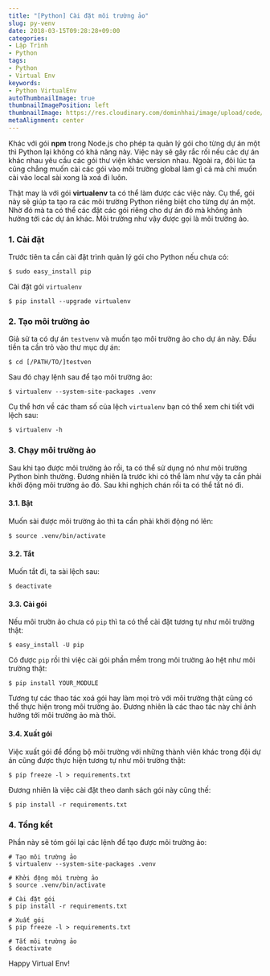 ```yaml
---
title: "[Python] Cài đặt môi trường ảo"
slug: py-venv
date: 2018-03-15T09:28:28+09:00
categories:
- Lập Trình
- Python
tags:
- Python
- Virtual Env
keywords:
- Python VirtualEnv
autoThumbnailImage: true
thumbnailImagePosition: left
thumbnailImage: https://res.cloudinary.com/dominhhai/image/upload/code/python.svg
metaAlignment: center
---
```

Khác với gói **npm** trong Node.js cho phép ta quản lý gói cho từng dự án một thì Python lại không có khả năng này. Việc này sẽ gây rắc rối nếu các dự án khác nhau yêu cầu các gói thư viện khác version nhau. Ngoài ra, đôi lúc ta cũng chẳng muốn cài các gói vào môi trường global làm gì cả mà chỉ muốn cài vào local sài xong là xoá đi luôn.

Thật may là với gói **virtualenv** ta có thể làm được các việc này. Cụ thể, gói này sẽ giúp ta tạo ra các môi trường Python riêng biệt cho từng dự án một. Nhờ đó mà ta có thể các đặt các gói riêng cho dự án đó mà không ảnh hưởng tới các dự án khác. Môi trường như vậy được gọi là môi trường ảo.

### 1. Cài đặt
Trước tiên ta cần cài đặt trình quản lý gói cho Python nếu chưa có:
```
$ sudo easy_install pip
```

Cài đặt gói `virtualenv`
```
$ pip install --upgrade virtualenv
```

### 2. Tạo môi trường ảo
Giả sử ta có dự án `testvenv` và muốn tạo môi trường ảo cho dự án này. Đầu tiền ta cần trỏ vào thư mục dự án:
```
$ cd [/PATH/TO/]testven
```

Sau đó chạy lệnh sau để tạo môi trường ảo:
```
$ virtualenv --system-site-packages .venv
```

Cụ thể hơn về các tham số của lệch `virtualenv` bạn có thể xem chi tiết với lệch sau:
```
$ virtualenv -h
```

### 3. Chạy môi trường ảo
Sau khi tạo được môi trường ảo rồi, ta có thể sử dụng nó như môi trường Python bình thường. Đương nhiên là trước khi có thể làm như vậy ta cần phải khởi động môi trường ảo đó. Sau khi nghịch chán rồi ta có thể tắt nó đi.

#### 3.1. Bật
Muốn sài được môi trường ảo thì ta cần phải khởi động nó lên:
```
$ source .venv/bin/activate
```

#### 3.2. Tắt
Muốn tắt đi, ta sài lệch sau:
```
$ deactivate
```

#### 3.3. Cài gói
Nếu môi trườn ảo chưa có `pip` thì ta có thể cài đặt tương tự như môi trường thật:
```
$ easy_install -U pip
```

Có được `pip` rồi thì việc cài gói phần mềm trong môi trường ảo hệt như môi trường thật:
```
$ pip install YOUR_MODULE
```

Tương tự các thao tác xoá gói hay làm mọi trò với môi trường thật cũng có thể thực hiện trong môi trường ảo. Đương nhiên là các thao tác này chỉ ảnh hưởng tới môi trường ảo mà thôi.

#### 3.4. Xuất gói
Việc xuất gói để đồng bộ môi trường với những thành viên khác trong đội dự án cũng được thực hiện tương tự như môi trường thật:
```
$ pip freeze -l > requirements.txt
```

Đương nhiên là việc cài đặt theo danh sách gói này cũng thế:
```
$ pip install -r requirements.txt
```

### 4. Tổng kết
Phần này sẽ tóm gói lại các lệnh để tạo được môi trường ảo:
```
# Tạo môi trường ảo
$ virtualenv --system-site-packages .venv

# Khởi động môi trường ảo
$ source .venv/bin/activate

# Cài đặt gói
$ pip install -r requirements.txt

# Xuất gói
$ pip freeze -l > requirements.txt

# Tắt môi trường ảo
$ deactivate
```

Happy Virtual Env!
